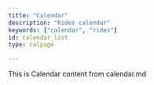 ```yaml
---
title: "Calendar"
description: "Rides calendar"
keywords: ["calendar", "rides"]
id: calendar_list
type: calpage

---
```


This is Calendar content from calendar.md
